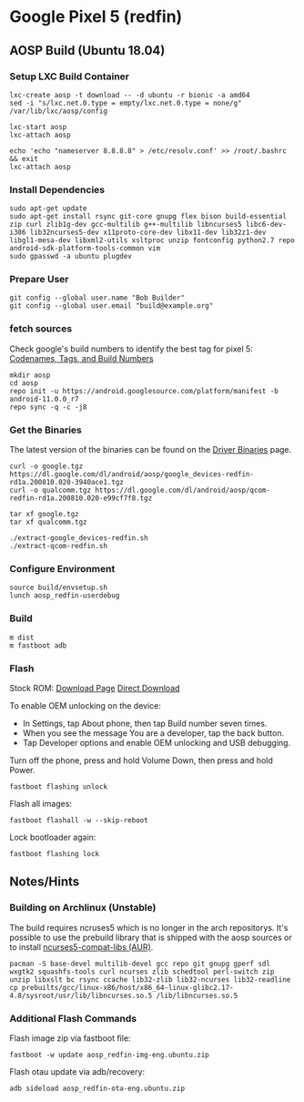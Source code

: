 # Google Pixel 5 (redfin)

## AOSP Build (Ubuntu 18.04)

### Setup LXC Build Container

    lxc-create aosp -t download -- -d ubuntu -r bionic -a amd64
    sed -i "s/lxc.net.0.type = empty/lxc.net.0.type = none/g" /var/lib/lxc/aosp/config

    lxc-start aosp
    lxc-attach aosp

    echo 'echo "nameserver 8.8.8.8" > /etc/resolv.conf' >> /root/.bashrc && exit
    lxc-attach aosp

### Install Dependencies

    sudo apt-get update
    sudo apt-get install rsync git-core gnupg flex bison build-essential zip curl zlib1g-dev gcc-multilib g++-multilib libncurses5 libc6-dev-i386 lib32ncurses5-dev x11proto-core-dev libx11-dev lib32z1-dev libgl1-mesa-dev libxml2-utils xsltproc unzip fontconfig python2.7 repo android-sdk-platform-tools-common vim
    sudo gpasswd -a ubuntu plugdev

### Prepare User

    git config --global user.name "Bob Builder"
    git config --global user.email "build@example.org"

### fetch sources

Check google's build numbers to identify the best tag for pixel 5: [Codenames, Tags, and Build Numbers](https://source.android.com/setup/start/build-numbers)

    mkdir aosp
    cd aosp
    repo init -u https://android.googlesource.com/platform/manifest -b android-11.0.0_r7
    repo sync -q -c -j8

### Get the Binaries

The latest version of the binaries can be found on the [Driver Binaries](https://developers.google.com/android/drivers) page.

    curl -o google.tgz https://dl.google.com/dl/android/aosp/google_devices-redfin-rd1a.200810.020-3940ace1.tgz
    curl -o qualcomm.tgz https://dl.google.com/dl/android/aosp/qcom-redfin-rd1a.200810.020-e99cf7f8.tgz

    tar xf google.tgz
    tar xf qualcomm.tgz

    ./extract-google_devices-redfin.sh
    ./extract-qcom-redfin.sh

### Configure Environment

    source build/envsetup.sh
    lunch aosp_redfin-userdebug

### Build

    m dist
    m fastboot adb

### Flash

Stock ROM: [Download Page](https://developers.google.com/android/images) [Direct Download](https://dl.google.com/dl/android/aosp/redfin-rd1a.200810.020-factory-c3ea1715.zip)

To enable OEM unlocking on the device:
  - In Settings, tap About phone, then tap Build number seven times.
  - When you see the message You are a developer, tap the back button.
  - Tap Developer options and enable OEM unlocking and USB debugging.

Turn off the phone, press and hold Volume Down, then press and hold Power.

    fastboot flashing unlock

Flash all images:

    fastboot flashall -w --skip-reboot

Lock bootloader again:

    fastboot flashing lock

## Notes/Hints

### Building on Archlinux (Unstable)

The build requires ncruses5 which is no longer in the arch repositorys. It's possible to use the prebuild library that
is shipped with the aosp sources or to install [ncurses5-compat-libs (AUR)](https://aur.archlinux.org/packages/ncurses5-compat-libs/).

    pacman -S base-devel multilib-devel gcc repo git gnupg gperf sdl wxgtk2 squashfs-tools curl ncurses zlib schedtool perl-switch zip unzip libxslt bc rsync ccache lib32-zlib lib32-ncurses lib32-readline
    cp prebuilts/gcc/linux-x86/host/x86_64-linux-glibc2.17-4.8/sysroot/usr/lib/libncurses.so.5 /lib/libncurses.so.5

### Additional Flash Commands
Flash image zip via fastboot file:

    fastboot -w update aosp_redfin-img-eng.ubuntu.zip

Flash otau update via adb/recovery:

    adb sideload aosp_redfin-ota-eng.ubuntu.zip
